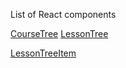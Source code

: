 List of React components

<!-- ## CourseInfoCard
Display
- Thumbnail on top
- The final pricing and promotion
- The title and short description

## CreateCourseForm
- Input the form to create the course.

## CourseContent
- Display thumbnail, the title and short description
- Display the list of lessons and their status
- If the user hasn't enrolled into this course, display the price info and register button.
- Display the last lesson user is watching, and they should continue to work on

## LessonInfoCard
Display the title of lesson, the time length to complete the lesson

## LessonContent
Load the content of lesson, display it.

## LessonContentEditor
Load the content of lesson, user can modify the content and submit. -->

[CourseTree](courses/courseReact/CourseTree.md)
[LessonTree](courses/courseReact/LessonTree.md)

[LessonTreeItem](courses/courseReact/LessonTreeItem.md)

<!-- ## LessonContentHeading
Display the  -->
